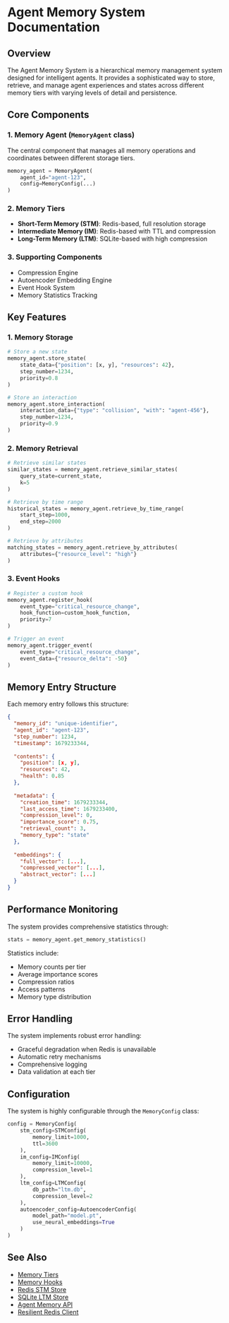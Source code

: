 # Agent Memory System Documentation

## Overview

The Agent Memory System is a hierarchical memory management system designed for intelligent agents. It provides a sophisticated way to store, retrieve, and manage agent experiences and states across different memory tiers with varying levels of detail and persistence.

## Core Components

### 1. Memory Agent (`MemoryAgent` class)
The central component that manages all memory operations and coordinates between different storage tiers.

```python
memory_agent = MemoryAgent(
    agent_id="agent-123",
    config=MemoryConfig(...)
)
```

### 2. Memory Tiers
- **Short-Term Memory (STM)**: Redis-based, full resolution storage
- **Intermediate Memory (IM)**: Redis-based with TTL and compression
- **Long-Term Memory (LTM)**: SQLite-based with high compression

### 3. Supporting Components
- Compression Engine
- Autoencoder Embedding Engine
- Event Hook System
- Memory Statistics Tracking

## Key Features

### 1. Memory Storage
```python
# Store a new state
memory_agent.store_state(
    state_data={"position": [x, y], "resources": 42},
    step_number=1234,
    priority=0.8
)

# Store an interaction
memory_agent.store_interaction(
    interaction_data={"type": "collision", "with": "agent-456"},
    step_number=1234,
    priority=0.9
)
```

### 2. Memory Retrieval
```python
# Retrieve similar states
similar_states = memory_agent.retrieve_similar_states(
    query_state=current_state,
    k=5
)

# Retrieve by time range
historical_states = memory_agent.retrieve_by_time_range(
    start_step=1000,
    end_step=2000
)

# Retrieve by attributes
matching_states = memory_agent.retrieve_by_attributes(
    attributes={"resource_level": "high"}
)
```

### 3. Event Hooks
```python
# Register a custom hook
memory_agent.register_hook(
    event_type="critical_resource_change",
    hook_function=custom_hook_function,
    priority=7
)

# Trigger an event
memory_agent.trigger_event(
    event_type="critical_resource_change",
    event_data={"resource_delta": -50}
)
```

## Memory Entry Structure

Each memory entry follows this structure:
```json
{
  "memory_id": "unique-identifier",
  "agent_id": "agent-123",
  "step_number": 1234,
  "timestamp": 1679233344,
  
  "contents": {
    "position": [x, y],
    "resources": 42,
    "health": 0.85
  },
  
  "metadata": {
    "creation_time": 1679233344,
    "last_access_time": 1679233400,
    "compression_level": 0,
    "importance_score": 0.75,
    "retrieval_count": 3,
    "memory_type": "state"
  },
  
  "embeddings": {
    "full_vector": [...],
    "compressed_vector": [...],
    "abstract_vector": [...]
  }
}
```

## Performance Monitoring

The system provides comprehensive statistics through:
```python
stats = memory_agent.get_memory_statistics()
```

Statistics include:
- Memory counts per tier
- Average importance scores
- Compression ratios
- Access patterns
- Memory type distribution

## Error Handling

The system implements robust error handling:
- Graceful degradation when Redis is unavailable
- Automatic retry mechanisms
- Comprehensive logging
- Data validation at each tier

## Configuration

The system is highly configurable through the `MemoryConfig` class:
```python
config = MemoryConfig(
    stm_config=STMConfig(
        memory_limit=1000,
        ttl=3600
    ),
    im_config=IMConfig(
        memory_limit=10000,
        compression_level=1
    ),
    ltm_config=LTMConfig(
        db_path="ltm.db",
        compression_level=2
    ),
    autoencoder_config=AutoencoderConfig(
        model_path="model.pt",
        use_neural_embeddings=True
    )
)
```

## See Also
- [Memory Tiers](memory_tiers.md)
- [Memory Hooks](memory_hooks.md)
- [Redis STM Store](redis_stm_store.md)
- [SQLite LTM Store](sqlite_ltm_store.md)
- [Agent Memory API](agent_memory_api.md)
- [Resilient Redis Client](resilient_redis_client.md) 